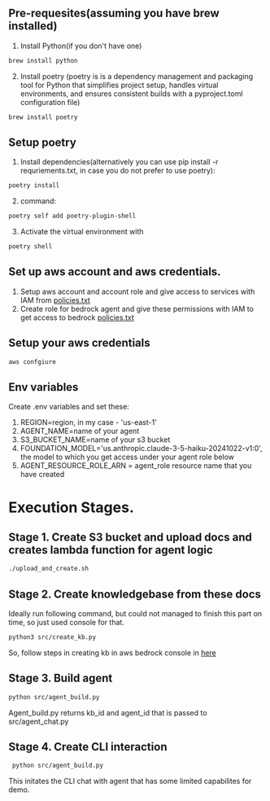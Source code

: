 ## Pre-requesites(assuming you have brew installed)
1. Install Python(if you don't have one) 
```sh
brew install python
 ``` 
2. Install poetry (poetry is is a dependency management and packaging tool for Python that simplifies project setup, handles virtual environments, and ensures consistent builds with a pyproject.toml configuration file)
```sh
brew install poetry
 ``` 

## Setup poetry

1. Install dependencies(alternatively you can use pip install -r requriements.txt, in case you do not prefer to use poetry): 
```sh
poetry install 
 ```   
2. command:
```sh 
poetry self add poetry-plugin-shell
 ```   

3. Activate the virtual environment with 
```sh 
poetry shell 
 ```  
## Set up aws account and aws credentials. 
1. Setup aws account and account role and give access to services  with IAM from [policies.txt](policies.txt)
2. Create role for bedrock agent and give these permissions with IAM to get access to bedrock [policies.txt](policies.txt)


## Setup your aws credentials
```sh 
aws confgiure 
  ``` 

## Env variables 
Create .env variables and set these:
1. REGION=region, in my case - 'us-east-1'
2. AGENT_NAME=name of your agent
3. S3_BUCKET_NAME=name of your s3 bucket
4. FOUNDATION_MODEL='us.anthropic.claude-3-5-haiku-20241022-v1:0', the model to which you get access under your agent role below
5. AGENT_RESOURCE_ROLE_ARN = agent_role resource name that you have created 

# Execution Stages. 

## Stage 1. Create S3 bucket and upload docs and creates lambda function for agent logic
```sh 
./upload_and_create.sh
 ``` 
## Stage 2. Create knowledgebase from these docs 

Ideally run following command, but could not managed to finish this part on time, so just used console for that.
```sh 
python3 src/create_kb.py 
 ``` 
So, follow steps in creating kb in aws bedrock console in [here](kb_console.txt)

## Stage 3. Build agent 
```sh 
python src/agent_build.py 
 ```

Agent_build.py returns kb_id and agent_id that is passed to src/agent_chat.py

## Stage 4. Create CLI interaction
```sh 
 python src/agent_build.py
  ```

This initates the CLI chat with agent that has some limited capabilites for demo.
